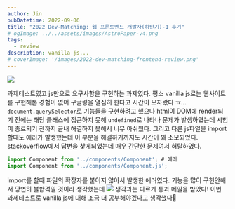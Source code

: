 ```yaml
---
author: Jin
pubDatetime: 2022-09-06
title: "2022 Dev-Matching: 웹 프론트엔드 개발자(하반기)-1 후기"
# ogImage: ../../assets/images/AstroPaper-v4.png
tags:
  - review
description: vanilla js...
# coverImage: '/images/2022-dev-matching-frontend-review.png'
---
```


![](https://velog.velcdn.com/images/hojin9622/post/63d4a5a6-78af-4d91-bf69-eeca97bd6b57/image.png)

과제테스트였고 js만으로 요구사항을 구현하는 과제였다.
평소 vanilla js로는 웹사이트를 구현해본 경험이 없어 구글링을 열심히 한다고 시간이 모자랐다 ㅠ...
`document.querySelector`로 기능들을 구현하려고 했으나 html이 DOM에 render되기 전에는 해당 클래스에 접근하지 못해 `undefined`로 나타나 문제가 발생하였는데 시험이 종료되기 전까지 끝내 해결하지 못해서 너무 아쉬웠다.
그리고 다른 js파일을 import 할때도 에러가 발생했는데 이 부분을 해결하기까지도 시간이 꽤 소모되었다.
stackoverflow에서 답변을 찾게되었는데 매우 간단한 문제여서 허탈하였다.

```js
import Component from '../components/Component'; # 에러
import Component from '../components/Component.js';
```

import를 할때 파일의 확장자를 붙이지 않아서 발생한 에러였다.
기능을 많이 구현안해서 당연히 불합격일 것이라 생각했는데
![](https://velog.velcdn.com/images/hojin9622/post/3fa27048-1d47-4530-963a-918248a60527/image.png)
생각과는 다르게 통과 메일을 받았다!
이번 과제테스트로 vanilla js에 대해 조금 더 공부해야겠다고 생각했다👏
